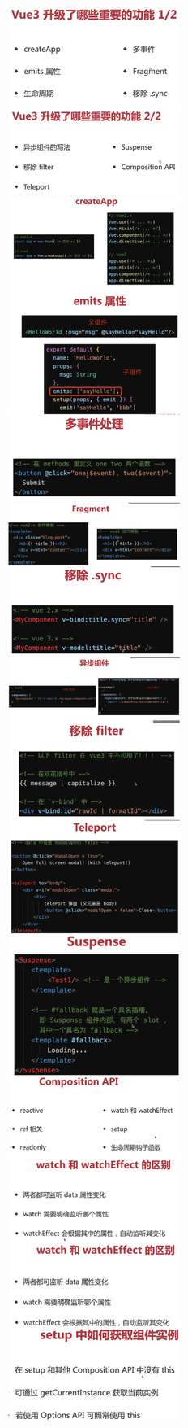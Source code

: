 <img src="../image/image-20220805104717672.png" alt="image-20220805104717672" style="zoom:33%;" />

<img src="../image/image-20220805104737812.png" alt="image-20220805104737812" style="zoom:33%;" />

<img src="../image/image-20220805104828978.png" alt="image-20220805104828978" style="zoom:33%;" />

<img src="../image/image-20220805104943248.png" alt="image-20220805104943248" style="zoom:33%;" />

<img src="../image/image-20220805105231544.png" alt="image-20220805105231544" style="zoom:33%;" />

<img src="../image/image-20220805105307115.png" alt="image-20220805105307115" style="zoom:33%;" />

<img src="../image/image-20220805105327365.png" alt="image-20220805105327365" style="zoom:33%;" />

<img src="../image/image-20220805105815782.png" alt="image-20220805105815782" style="zoom:33%;" />

<img src="../image/image-20220805105837782.png" alt="image-20220805105837782" style="zoom:33%;" />

<img src="../image/image-20220805105945689.png" alt="image-20220805105945689" style="zoom:33%;" />

<img src="../image/image-20220805110041128.png" alt="image-20220805110041128" style="zoom:33%;" />

<img src="../image/image-20220805110420078.png" alt="image-20220805110420078" style="zoom:33%;" />

<img src="../image/image-20220805120053226.png" alt="image-20220805120053226" style="zoom:33%;" />

<img src="../image/image-20220805121221282.png" alt="image-20220805121221282" style="zoom:33%;" />

<img src="../image/image-20220805121346223.png" alt="image-20220805121346223" style="zoom:33%;" />
